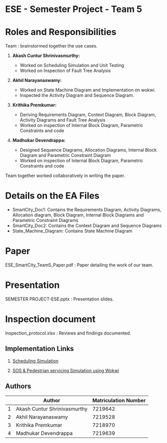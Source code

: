 # ESE - Semester Project - Team 5

# Roles and Responsibilities
Team : brainstormed together the use cases.
1. **Akash Cuntur Shrinivasmurthy:**
   - Worked on Scheduling Simulation and Unit Testing
   - Worked on Inspection of Fault Tree Analysis

2. **Akhil Narayanaswamy:**
   - Worked on State Machine Diagram and Implementation on wokwi.
   - Inspected the Activity Diagram and Sequence Diagram.

3. **Krithika Premkumar:**
   - Deriving Requirements Diagram, Context Diagram, Block Diagram, Activity Diagrams and Fault Tree Analysis
   - Worked on inspection of Internal Block Diagram, Parametric Constraints and code

4. **Madhukar Devendrappa:**
   - Designed Sequence Diagrams, Allocation Diagrams, Internal Block Diagram and Parametric Constraint Diagram
   - Worked on inspection of Internal Block Diagram, Parametric Constraints and code

Team together worked collaboratively in writing the paper.

# Details on the EA Files
   - SmartCity_Doc1: Contains the Requirements Diagram, Activity Diagrams, Allocation diagram, Block Diagram, Internal Block Diagrams and Parametric Constraint Diagrams
   - SmartCity_Doc2: Contains the Context Diagram and Sequence Diagrams
   - State_Machine_Diagram: Contains State Machine Diagram

# Paper
ESE_SmartCity_Team5_Paper.pdf : Paper detailing the work of our team.

# Presentation
SEMESTER PROJECT-ESE.pptx : Presentation slides.

# Inspection document
Inspection_protocol.xlsx : Reviews and findings documented.

## Implementation Links
1. [Scheduling Simulation](https://wokwi.com/projects/387018496716680193)

1. [SOS & Pedestrian servicing Simulation using Wokwi](https://wokwi.com/projects/387851603127754753)

## Authors
| | Author | Matriculation Number |
| - | ------ | -------------------- |
| 1 | Akash Cuntur Shrinivasmurthy | 7219642 |
| 2 | Akhil Narayanaswamy | 7219528 |
| 3 | Krithika Premkumar | 7218970 |
| 4 | Madhukar Devendrappa  | 7219639 |

